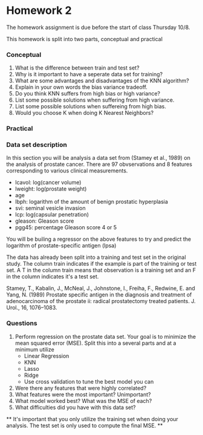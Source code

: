# Homework 2

The homework assignment is due before the start of class Thursday 10/8.

This homework is split into two parts, conceptual and practical

### Conceptual

1. What is the difference between train and test set?
2. Why is it important to have a seperate data set for training?
3. What are some advantages and disadvantages of the KNN algorithm?
4. Explain in your own words the bias variance tradeoff.
5. Do you think KNN suffers from high bias or high variance?
6. List some possible solutions when suffering from high variance.
7. List some possible solutions when suffereing from high bias.
8. Would you choose K when doing K Nearest Neighbors?


### Practical


### Data set description 

In this section you will be analysis a data set from (Stamey et al., 1989) on the analysis of prostate cancer. There are 97 obvservations and 8 features corresponding to various clinical measurements.
* lcavol: log(cancer volume) 
* lweight: log(prostate weight) 
* age
* lbph: logarithm of the amount of benign prostatic hyperplasia
* svi: seminal vesicle invasion
* lcp: log(capsular penetration) 
* gleason: Gleason score 
* pgg45: percentage Gleason score 4 or 5

You will be builing a regressor on the above features to try and predict the logarithm of prostate-specific antigen (lpsa)

The data has already been split into a training and test set in the original study. The column train indicates if the example is part of the training or test set. A T in the column train means that observation is a training set and an F in the column indicates it's a test set. 

Stamey, T., Kabalin, J., McNeal, J., Johnstone, I., Freiha, F., Redwine, E. and Yang, N. (1989) Prostate specific
antigen in the diagnosis and treatment of adenocarcinoma of the prostate ii: radical prostatectomy treated
patients. J. Urol., 16, 1076–1083.


### Questions 
1. Perform regression on the prostate data set. Your goal is to minimize the mean squared error (MSE). Split this into a several parts and at a minimum utilize
    * Linear Regression
    * KNN
    * Lasso
    * Ridge 
    * Use cross validation to tune the best model you can
2. Were there any features that were highly correlated?
3. What features were the most important? Unimportant?
4. What model worked best? What was the MSE of each?
5. What difficulties did you have with this data set?

** It's important that you only utilize the training set when doing your analysis. The test set is only used to compute the final MSE. **